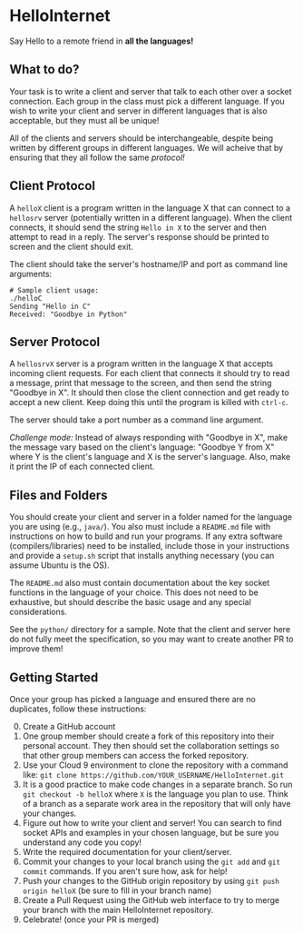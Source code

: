 # HelloInternet
Say Hello to a remote friend in **all the languages!**

## What to do?
Your task is to write a client and server that talk to each other over a socket connection. Each group in the class must pick a different language. If you wish to write your client and server in different languages that is also acceptable, but they must all be unique!

All of the clients and servers should be interchangeable, despite being written by different groups in different languages. We will acheive that by ensuring that they all follow the same *protocol!*

## Client Protocol
A `helloX` client is a program written in the language X that can connect to a `hellosrv` server (potentially written in a different language). When the client connects, it should send the string `Hello in X` to the server and then attempt to read in a reply. The server's response should be printed to screen and the client should exit.

The client should take the server's hostname/IP and port as command line arguments:
```
# Sample client usage:
./helloC
Sending "Hello in C"
Received: "Goodbye in Python"
```

## Server Protocol
A `hellosrvX` server is a program written in the language X that accepts incoming client requests. For each client that connects it should try to read a message, print that message to the screen, and then send the string "Goodbye in X". It should then close the client connection and get ready to accept a new client.  Keep doing this until the program is killed with `ctrl-c`.

The server should take a port number as a command line argument.

*Challenge mode:* Instead of always responding with "Goodbye in X", make the message vary based on the client's language: "Goodbye Y from X" where Y is the client's language and X is the server's language. Also, make it print the IP of each connected client.

## Files and Folders
You should create your client and server in a folder named for the language you are using (e.g., `java/`). You also must include a `README.md` file with instructions on how to build and run your programs. If any extra software (compilers/libraries) need to be installed, include those in your instructions and provide a `setup.sh` script that installs anything necessary (you can assume Ubuntu is the OS).

The `README.md` also must contain documentation about the key socket functions in the language of your choice. This does not need to be exhaustive, but should describe the basic usage and any special considerations.

See the `python/` directory for a sample. Note that the client and server here do not fully meet the specification, so you may want to create another PR to improve them!

## Getting Started
Once your group has picked a language and ensured there are no duplicates, follow these instructions:

0. Create a GitHub account
1. One group member should create a fork of this repository into their personal account. They then should set the collaboration settings so that other group members can access the forked repository.
2. Use your Cloud 9 environment to clone the repository with a command like: `git clone https://github.com/YOUR_USERNAME/HelloInternet.git`
3. It is a good practice to make code changes in a separate branch. So run `git checkout -b helloX` where `X` is the language you plan to use. Think of a branch as a separate work area in the repository that will only have your changes.
4. Figure out how to write your client and server! You can search to find socket APIs and examples in your chosen language, but be sure you understand any code you copy!
5. Write the required documentation for your client/server.
5. Commit your changes to your local branch using the `git add` and `git commit` commands. If you aren't sure how, ask for help!
6. Push your changes to the GitHub origin repository by using `git push origin helloX` (be sure to fill in your branch name)
7. Create a Pull Request using the GitHub web interface to try to merge your branch with the main HelloInternet repository.
8. Celebrate! (once your PR is merged)
